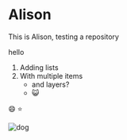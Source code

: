 # Alison

This is Alison, testing a repository

 hello
  1. Adding lists
  2. With multiple items
       - and layers?
       - 😺


😄
⭐

![dog](https://github.com/user-attachments/assets/ca03fc0a-766d-4ed5-9f78-32d117dda762 "Dog, Shocked")
